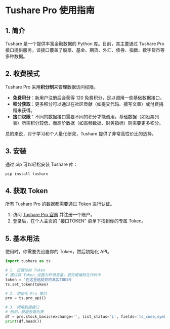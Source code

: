 # Tushare Pro 使用指南

## 1. 简介

Tushare 是一个提供丰富金融数据的 Python 库。目前，其主要通过 Tushare Pro 接口提供服务，该接口覆盖了股票、基金、期货、外汇、债券、指数、数字货币等多种数据。

## 2. 收费模式

Tushare Pro 采用**积分制**来管理数据访问权限。

*   **免费积分**：新用户注册后会获得 120 免费积分，足以调用一些基础数据接口。
*   **积分获取**：更多积分可以通过在社区贡献（如提交代码、撰写文章）或付费捐赠来获得。
*   **接口权限**：不同的数据接口需要不同的积分才能调用。基础数据（如股票列表）所需积分较低，而高阶数据（如高频数据、财务指标）则需要更多积分。

总的来说，对于学习和个人量化研究，Tushare 提供了非常高性价比的选择。

## 3. 安装

通过 pip 可以轻松安装 Tushare 库：
```bash
pip install tushare
```

## 4. 获取 Token

所有 Tushare Pro 的数据都需要通过 Token 进行认证。

1.  访问 [Tushare Pro 官网](https://tushare.pro/) 并注册一个账户。
2.  登录后，在个人主页的 "接口TOKEN" 菜单下找到你的专属 Token。

## 5. 基本用法

使用时，你需要先设置你的 Token，然后初始化 API。

```python
import tushare as ts

# 1. 设置你的 Token
# 建议将 Token 设置为环境变量，避免硬编码在代码中
token = '在这里粘贴你的真实TOKEN'
ts.set_token(token)

# 2. 初始化 Pro 接口
pro = ts.pro_api()

# 3. 调用数据接口
# 例如，获取股票列表
df = pro.stock_basic(exchange='', list_status='L', fields='ts_code,symbol,name,area,industry,list_date')
print(df.head())
```
